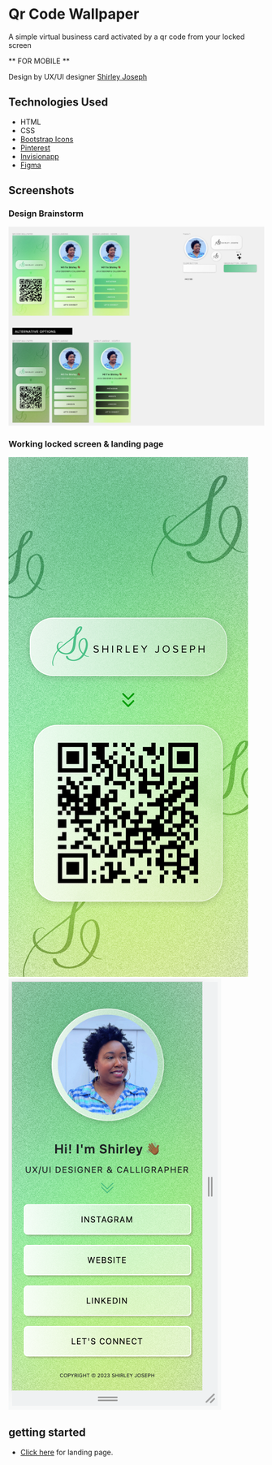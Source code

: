 # Qr Code Wallpaper
A simple virtual business card activated by a qr code from your locked screen

** FOR MOBILE **

Design by UX/UI designer [Shirley Joseph](https://www.instagram.com/thatssoshirley/)

## Technologies Used
* HTML
* CSS
* [Bootstrap Icons](https://icons.getbootstrap.com/)
* [Pinterest](https://www.pinterest.com/)
* [Invisionapp](https://www.invisionapp.com/)
* [Figma](https://www.figma.com/files/recent?fuid=979381893432674988)

## Screenshots
### Design Brainstorm
![Design Dump](imgs/design-dump.png)
### Working locked screen & landing page
![Lockscreen](imgs/qrcode-wallpaper.png)
![Landing Page](imgs/landing-page.png)

## getting started
* [Click here](https://qrcode-wallpaper.netlify.app/) for landing page.